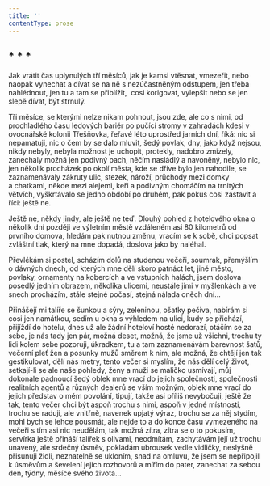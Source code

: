 ```yaml
---
title: ''
contentType: prose
---
```


<section>

## \* \* \*

Jak vrátit čas uplynulých tří měsíců, jak je kamsi vtěsnat, vmezeřit, nebo naopak vynechat a dívat se na ně s nezúčastněným odstupem, jen třeba nahlédnout, jen tu a tam se přiblížit,  cosi korigovat, vylepšit nebo se jen slepě dívat, být strnulý.

Tři měsíce, se kterými nelze nikam pohnout, jsou zde, ale co s nimi, od prochladlého času ledových bariér po pučící stromy v zahradách kdesi v ovocnářské kolonii Třešňovka, řeřavé léto uprostřed jarních dní, říká: nic si nepamatuji, nic o čem by se dalo mluvit, šedý povlak, dny, jako když nejsou, nikdy nebyly, nebyla možnost je uchopit, protekly, nadobro zmizely, zanechaly možná jen podivný pach, něčím nasládlý a navoněný, nebylo nic, jen několik procházek po okolí města, kde se dříve bylo jen nahodile, se zaznamenávaly zákruty ulic, stezek, nároží, průchody mezi domky a chatkami, někde mezi alejemi, keři a podivným chomáčím na trnitých větvích, vyškrtávalo se jedno období po druhém, pak pokus cosi zastavit a říci: ještě ne.

Ještě ne, někdy jindy, ale ještě ne teď. Dlouhý pohled z hotelového okna o několik dní později ve výletním městě vzdáleném asi 80 kilometrů od prvního domova, hledám pak nutnou změnu, vracím se k sobě, chci popsat zvláštní tlak, který na mne dopadá, doslova jako by naléhal.

Převlékám si postel, scházím dolů na studenou večeři, soumrak, přemýšlím o dávných dnech, od kterých mne dělí skoro patnáct let, jiné město, povlaky, ornamenty na kobercích a ve vstupních halách, jsem doslova posedlý jedním obrazem, několika ulicemi, neustále jimi v myšlenkách a ve snech procházím, stále stejné počasí, stejná nálada oněch dní…

Přinášejí mi talíře se šunkou a sýry, zeleninou, ošatky pečiva, nabírám si cosi jen namátkou, sedím u okna s výhledem na ulici, kudy se přichází, přijíždí do hotelu, dnes už ale žádní hoteloví hosté nedorazí, otáčím se za sebe, je nás tady jen pár, možná deset, možná, že jsme už všichni, trochu ty lidi kolem sebe pozoruji, úkradkem, tu a tam zaznamenávám barevnost šatů, večerní pleť žen a posunky mužů směrem k nim, ale možná, že chtějí jen tak gestikulovat, dělí nás metry, tento večer si myslím, že nás dělí celý život, setkají-li se ale naše pohledy, ženy a muži se maličko usmívají, můj dokonale padnoucí šedý oblek mne vrací do jejich společnosti, společnosti realitních agentů a různých dealerů se vším možným, oblek mne vrací do jejich představ o mém povolání, tipují, takže asi příliš nevybočuji, ještě že tak, tento večer chci být aspoň trochu s nimi, aspoň v jedné místnosti, trochu se raduji, ale vnitřně, navenek upjatý výraz, trochu se za něj stydím, mohl bych se lehce pousmát, ale nejde to a do konce času vymezeného na večeři s tím asi nic neudělám, tak možná zítra, zítra se o to pokusím, servírka ještě přináší talířek s olivami, neodmítám, zachytávám její už trochu unavený, ale srdečný úsměv, pokládám ubrousek vedle vidličky, neslyšně přisunuji židli, neznatelně se ukloním, snad na omluvu, že jsem se nepřipojil k úsměvům a ševelení jejich rozhovorů a mířím do pater, zanechat za sebou den, týdny, měsíce svého života…

</section>
